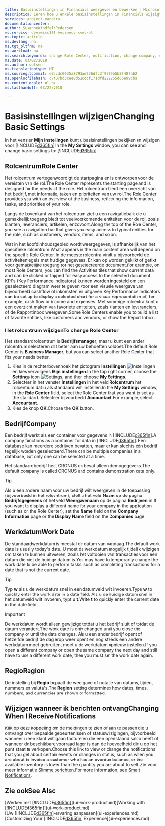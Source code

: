 ```yaml
---
title: Basisinstellingen in Financials weergeven en bewerken | Microsoft Docs
description: Leren hoe u enkele basisinstellingen in Financials wijzigt, bijvoorbeeld het rolcentrum, bedrijf of de werkdatum.
services: project-madeira
documentationcenter: 
author: SusanneWindfeldPedersen
ms.service: dynamics365-business-central
ms.topic: article
ms.devlang: na
ms.tgt_pltfrm: na
ms.workload: na
ms.search.keywords: change Role Center, notification, change company, change work date
ms.date: 03/02/2018
ms.author: solsen
ms.translationtype: HT
ms.sourcegitcommit: e7dcdc0935a8793ae226dfc2f9709b5b8f487a62
ms.openlocfilehash: c7f07bd3cee8d52cccf171dfd229265d65e99cba
ms.contentlocale: nl-be
ms.lasthandoff: 03/22/2018

---
```

# <a name="changing-basic-settings"></a><span data-ttu-id="7a222-103">Basisinstellingen wijzigen</span><span class="sxs-lookup"><span data-stu-id="7a222-103">Changing Basic Settings</span></span>
<span data-ttu-id="7a222-104">In het venster **Mijn instellingen** kunt u basisinstellingen bekijken en wijzigen voor [!INCLUDE[d365fin](includes/d365fin_md.md)].</span><span class="sxs-lookup"><span data-stu-id="7a222-104">In the **My Settings** window, you can see and change basic settings for [!INCLUDE[d365fin](includes/d365fin_md.md)].</span></span>  

## <a name="role-center"></a><span data-ttu-id="7a222-105">Rolcentrum</span><span class="sxs-lookup"><span data-stu-id="7a222-105">Role Center</span></span>
<span data-ttu-id="7a222-106">Het rolcentrum vertegenwoordigt de startpagina en is ontworpen voor de vereisten van de rol.</span><span class="sxs-lookup"><span data-stu-id="7a222-106">The Role Center represents the starting page and is designed for the needs of the role.</span></span> <span data-ttu-id="7a222-107">Het rolcentrum biedt een overzicht van het bedrijf, met informatie, taken en prioriteiten van uw rol.</span><span class="sxs-lookup"><span data-stu-id="7a222-107">The Role Center provides you with an overview of the business, reflecting the information, tasks, and priorities of your role.</span></span>

<span data-ttu-id="7a222-108">Langs de bovenkant van het rolcentrum ziet u een navigatiebalk die u gemakkelijk toegang biedt tot veelvoorkomende entiteiten voor de rol, zoals klanten, leveranciers, artikelen, enzovoort.</span><span class="sxs-lookup"><span data-stu-id="7a222-108">Along the top of the Role Center, you see a navigation bar that gives you easy access to typical entities for the role, such as customers, vendors, items, and so on.</span></span>

<span data-ttu-id="7a222-109">Wat in het hoofdinhoudsgebied wordt weergegeven, is afhankelijk van het specifieke rolcentrum.</span><span class="sxs-lookup"><span data-stu-id="7a222-109">What appears in the main content area will depend on the specific Role Center.</span></span> <span data-ttu-id="7a222-110">In de meeste rolcentra vindt u bijvoorbeeld de activiteitentegels met huidige gegevens. Er kan op worden geklikt of getikt voor gemakkelijke toegang tot het geselecteerde document.</span><span class="sxs-lookup"><span data-stu-id="7a222-110">For example, on most Role Centers, you can find the Activities tiles that show current data and can be clicked or tapped for easy access to the selected document.</span></span> <span data-ttu-id="7a222-111">KPI's (Key Performance Indicators) kunnen worden ingesteld om een geselecteerd diagram weer te geven voor een visuele weergave van bijvoorbeeld cashflow of inkomsten en uitgaven.</span><span class="sxs-lookup"><span data-stu-id="7a222-111">Key Performance Indicators can be set up to display a selected chart for a visual representation of, for example, cash flow or income and expenses.</span></span> <span data-ttu-id="7a222-112">Met sommige rolcentra kunt u een overzicht maken van favoriete entiteiten, zoals klanten en leveranciers, of de Rapportinbox weergeven.</span><span class="sxs-lookup"><span data-stu-id="7a222-112">Some Role Centers enable you to build a list of favorite entities, like customers and vendors, or show the Report Inbox.</span></span>

### <a name="to-change-role-center"></a><span data-ttu-id="7a222-113">Het rolcentrum wijzigen</span><span class="sxs-lookup"><span data-stu-id="7a222-113">To change Role Center</span></span>
<span data-ttu-id="7a222-114">Het standaardrolcentrum is **Bedrijfsmanager**, maar u kunt een ander rolcentrum selecteren dat beter aan uw behoeften voldoet.</span><span class="sxs-lookup"><span data-stu-id="7a222-114">The default Role Center is **Business Manager**, but you can select another Role Center that fits your needs better.</span></span>
1. <span data-ttu-id="7a222-115">Kies in de rechterbovenhoek het pictogram **Instellingen** ![Instellingen](media/ui-experience/settings_icon_small.png "pictogram Instellingen voor rolcentrum") en kies vervolgens **Mijn instellingen**.</span><span class="sxs-lookup"><span data-stu-id="7a222-115">In the top right corner, choose the **Settings** icon ![Settings](media/ui-experience/settings_icon_small.png "Settings icon for role center"), and then choose **My Settings**.</span></span>
2. <span data-ttu-id="7a222-116">Selecteer in het venster **Instellingen** in het veld **Rolcentrum** het rolcentrum dat u als standaard wilt instellen.</span><span class="sxs-lookup"><span data-stu-id="7a222-116">In the **My Settings** window, in the **Role Center** field, select the Role Center that you want to set as the standard.</span></span> <span data-ttu-id="7a222-117">Selecteer bijvoorbeeld **Accountant**.</span><span class="sxs-lookup"><span data-stu-id="7a222-117">For example, select **Accountant**.</span></span>
3. <span data-ttu-id="7a222-118">Kies de knop **OK**.</span><span class="sxs-lookup"><span data-stu-id="7a222-118">Choose the **OK** button.</span></span>

## <a name="company"></a><span data-ttu-id="7a222-119">Bedrijf</span><span class="sxs-lookup"><span data-stu-id="7a222-119">Company</span></span>
<span data-ttu-id="7a222-120">Een bedrijf werkt als een container voor gegevens in [!INCLUDE[d365fin](includes/d365fin_md.md)].</span><span class="sxs-lookup"><span data-stu-id="7a222-120">A company functions as a container for data in [!INCLUDE[d365fin](includes/d365fin_md.md)].</span></span> <span data-ttu-id="7a222-121">Een database kan meerdere bedrijven bevatten, maar er kan slechts één bedrijf tegelijk worden geselecteerd.</span><span class="sxs-lookup"><span data-stu-id="7a222-121">There can be multiple companies in a database, but only one can be selected at a time.</span></span>

<span data-ttu-id="7a222-122">Het standaardbedrijf heet CRONUS en bevat alleen demogegevens.</span><span class="sxs-lookup"><span data-stu-id="7a222-122">The default company is called CRONUS and contains demonstration data only.</span></span>

> [!TIP]  
>   <span data-ttu-id="7a222-123">Als u een andere naam voor uw bedrijf wilt weergeven in de toepassing (bijvoorbeeld in het rolcentrum), stelt u het veld **Naam** op de pagina **Bedrijfsgegevens** of het veld **Weergavenaam** op de pagina **Bedrijven** in.</span><span class="sxs-lookup"><span data-stu-id="7a222-123">If you want to display a different name for your company in the application (such as on the Role Center), set the **Name** field on the **Company Information** page or the **Display Name** field on the **Companies** page.</span></span>  

## <a name="work-date"></a><span data-ttu-id="7a222-124">Werkdatum</span><span class="sxs-lookup"><span data-stu-id="7a222-124">Work Date</span></span>
<span data-ttu-id="7a222-125">De standaardwerkdatum is meestal de datum van vandaag.</span><span class="sxs-lookup"><span data-stu-id="7a222-125">The default work date is usually today's date.</span></span> <span data-ttu-id="7a222-126">U moet de werkdatum mogelijk tijdelijk wijzigen om taken te kunnen uitvoeren, zoals het voltooien van transacties voor een datum die niet de huidige datum is.</span><span class="sxs-lookup"><span data-stu-id="7a222-126">You may have to temporarily change the work date to be able to perform tasks, such as completing transactions for a date that is not the current date.</span></span>

> [!TIP]  
>   <span data-ttu-id="7a222-127">Typ **w** als u de werkdatum snel in een datumveld wilt invoeren.</span><span class="sxs-lookup"><span data-stu-id="7a222-127">Type **w** to quickly enter the work date in a date field.</span></span> <span data-ttu-id="7a222-128">Als u de huidige datum snel in het datumveld wilt invoeren, typt u **t**.</span><span class="sxs-lookup"><span data-stu-id="7a222-128">Write **t** to quickly enter the current date in the date field.</span></span>

> [!IMPORTANT]  
>   <span data-ttu-id="7a222-129">De werkdatum wordt alleen gewijzigd totdat u het bedrijf sluit of totdat de datum verandert.</span><span class="sxs-lookup"><span data-stu-id="7a222-129">The work date is only changed until you close the company or until the date changes.</span></span> <span data-ttu-id="7a222-130">Als u een ander bedrijf opent of hetzelfde bedrijf de dag erop weer opent en nog steeds een andere werkdatum moet gebruiken, moet u de werkdatum opnieuw instellen.</span><span class="sxs-lookup"><span data-stu-id="7a222-130">If you open a different company or open the same company the next day and still have to use a different work date, then you must set the work date again.</span></span>

## <a name="region"></a><span data-ttu-id="7a222-131">Regio</span><span class="sxs-lookup"><span data-stu-id="7a222-131">Region</span></span>
<span data-ttu-id="7a222-132">De instelling bij **Regio** bepaalt de weergave of notatie van datums, tijden, nummers en valuta's.</span><span class="sxs-lookup"><span data-stu-id="7a222-132">The **Region** setting determines how dates, times, numbers, and currencies are shown or formatted.</span></span>   

## <a name="changing-when-i-receive-notifications"></a><span data-ttu-id="7a222-133">Wijzigen wanneer ik berichten ontvang</span><span class="sxs-lookup"><span data-stu-id="7a222-133">Changing When I Receive Notifications</span></span>
<span data-ttu-id="7a222-134">Klik op deze koppeling om de meldingen te zien of aan te passen die u ontvangt over bepaalde gebeurtenissen of statuswijzigingen, bijvoorbeeld wanneer u een klant wilt gaan factureren die een openstaand saldo heeft of wanneer de beschikbare voorraad lager is dan de hoeveelheid die u op het punt staat te verkopen.</span><span class="sxs-lookup"><span data-stu-id="7a222-134">Choose this link to view or change the notifications that you get about certain events or changes in status, such as when you are about to invoice a customer who has an overdue balance, or the available inventory is lower than the quantity you are about to sell.</span></span> <span data-ttu-id="7a222-135">Zie voor meer informatie [Slimme berichten](ui-smart-notifications.md).</span><span class="sxs-lookup"><span data-stu-id="7a222-135">For more information, see [Smart Notifications](ui-smart-notifications.md).</span></span>

## <a name="see-also"></a><span data-ttu-id="7a222-136">Zie ook</span><span class="sxs-lookup"><span data-stu-id="7a222-136">See Also</span></span>
<span data-ttu-id="7a222-137">[Werken met [!INCLUDE[d365fin](includes/d365fin_md.md)]](ui-work-product.md)</span><span class="sxs-lookup"><span data-stu-id="7a222-137">[Working with [!INCLUDE[d365fin](includes/d365fin_md.md)]](ui-work-product.md)</span></span>  
<span data-ttu-id="7a222-138">[Uw [!INCLUDE[d365fin](includes/d365fin_md.md)]-ervaring aanpassen](ui-experiences.md)</span><span class="sxs-lookup"><span data-stu-id="7a222-138">[Customizing Your [!INCLUDE[d365fin](includes/d365fin_md.md)] Experience](ui-experiences.md)</span></span>  

